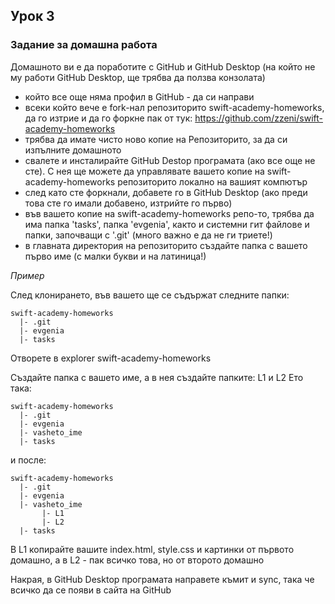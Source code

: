 ## Урок 3

### Задание за домашна работа

Домашното ви е да поработите с GitHub и GitHub Desktop (на който не му работи GitHub Desktop, ще трябва да ползва конзолата)

- който все още няма профил в GitHub - да си направи
- всеки който вече е fork-нал репозиторито swift-academy-homeworks, да го изтрие и да го форкне пак от тук: https://github.com/zzeni/swift-academy-homeworks
- трябва да имате чисто ново копие на Репозиторито, за да си изпълните домашното
- свалете и инсталирайте GitHub Destop програмата (ако все още не сте). С нея ще можете да управлявате вашето копие на swift-academy-homeworks репозиторито локално на вашият компютър
- след като сте форкнали, добавете го в GitHub Desktop (ако преди това сте го имали добавено, изтрийте го първо)
- във вашето копие на swift-academy-homeworks репо-то, трябва да има папка 'tasks', папка 'evgenia', както и системни гит файлове и папки, започващи с '.git' (много важно е да не ги триете!)
- в главната директория на репозиторито създайте папка с вашето първо име (с малки букви и на латиница!)

_Пример_

След клонирането, във вашето ще се съдържат следните папки:

    swift-academy-homeworks
      |- .git
      |- evgenia
      |- tasks

Отворете в explorer swift-academy-homeworks

Създайте папка с вашето име, а в нея създайте папките: L1 и L2
Ето така:

    swift-academy-homeworks
      |- .git
      |- evgenia
      |- vasheto_ime
      |- tasks

и после:

    swift-academy-homeworks
      |- .git
      |- evgenia
      |- vasheto_ime
           |- L1
           |- L2
      |- tasks

В L1 копирайте вашите index.html, style.css и картинки от първото домашно, а в L2 - пак всичко това, но от второто домашно

Накрая, в GitHub Desktop програмата направете къмит и sync, така че всичко да се появи в сайта на GitHub
